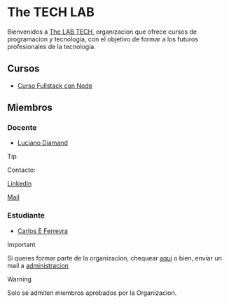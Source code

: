 # The TECH LAB

Bienvenidos a [The LAB TECH](https://www.thelabi.com/), organizacion que ofrece cursos de programacion y tecnologia, con el objetivo de formar a los futuros profesionales de la tecnologia.

## Cursos

- [Curso Fullstack con Node](https://www.linkedin.com/posts/thelabtech_innovation-culture-itindustry-activity-7246274291414036480-HpGe?utm_source=share&utm_medium=member_desktop)

## Miembros
### Docente

* [Luciano Diamand](https://github.com/lucianodiamand) 
 > [!TIP] 
 > Contacto:
 >
 > [Linkedin](https://www.linkedin.com/in/lucianodiamand/)
 >
 > [Mail](mailto:luciano.diamand@thelabtech.com.ar)

### Estudiante

* [Carlos E Ferreyra](https://github.com/carlosferreyra)

 > [!IMPORTANT] 
 > Si queres formar parte de la organizacion, chequear [aqui](https://docs.github.com/es/account-and-profile/setting-up-and-managing-your-personal-account-on-github/managing-your-membership-in-organizations/about-organization-membership)
 > o bien, enviar un mail a [administracion](mailto:administracion@thelabtech.com.ar)

 >[!WARNING] 
 > Solo se admiten miembros aprobados por la Organizacion.




<!--

**Here are some ideas to get you started:**

🙋‍♀️ A short introduction - what is your organization all about?
🌈 Contribution guidelines - how can the community get involved?
👩‍💻 Useful resources - where can the community find your docs? Is there anything else the community should know?
🍿 Fun facts - what does your team eat for breakfast?
🧙 Remember, you can do mighty things with the power of [Markdown](https://docs.github.com/github/writing-on-github/getting-started-with-writing-and-formatting-on-github/basic-writing-and-formatting-syntax)
-->

